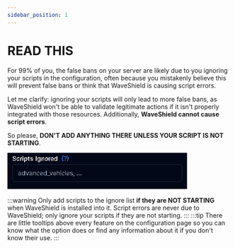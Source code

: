 ```yaml
---
sidebar_position: 1
---
```


# READ THIS

For 99% of you, the false bans on your server are likely due to you ignoring your scripts in the configuration, often because you mistakenly believe this will prevent false bans or think that WaveShield is causing script errors.

Let me clarify: ignoring your scripts will only lead to more false bans, as WaveShield won't be able to validate legitimate actions if it isn't properly integrated with those resources. Additionally, **WaveShield cannot cause script errors**.

So please, **DON'T ADD ANYTHING THERE UNLESS YOUR SCRIPT IS NOT STARTING**.

![Scripts](img/scripts.jpg)

:::warning
Only add scripts to the ignore list **if they are NOT STARTING** when WaveShield is installed into it. Script errors are never due to WaveShield; only ignore your scripts if they are not starting.
:::
:::tip
There are little tooltips above every feature on the configuration page so you can know what the option does or find any information about it if you don't know their use.
:::